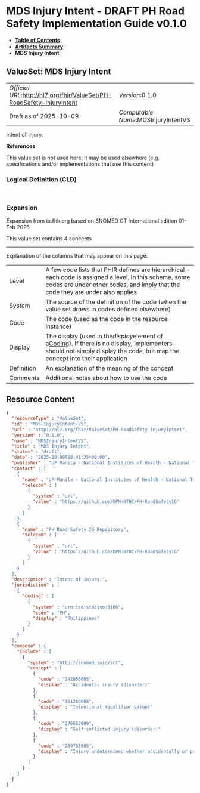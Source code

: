 # MDS Injury Intent - DRAFT PH Road Safety Implementation Guide v0.1.0

* [**Table of Contents**](toc.md)
* [**Artifacts Summary**](artifacts.md)
* **MDS Injury Intent**

## ValueSet: MDS Injury Intent 

| | |
| :--- | :--- |
| *Official URL*:http://hl7.org/fhir/ValueSet/PH-RoadSafety-InjuryIntent | *Version*:0.1.0 |
| Draft as of 2025-10-09 | *Computable Name*:MDSInjuryIntentVS |

 
Intent of injury. 

 **References** 

This value set is not used here; it may be used elsewhere (e.g. specifications and/or implementations that use this content)

### Logical Definition (CLD)

 

### Expansion

Expansion from tx.fhir.org based on SNOMED CT International edition 01-Feb 2025

This value set contains 4 concepts

-------

 Explanation of the columns that may appear on this page: 

| | |
| :--- | :--- |
| Level | A few code lists that FHIR defines are hierarchical - each code is assigned a level. In this scheme, some codes are under other codes, and imply that the code they are under also applies |
| System | The source of the definition of the code (when the value set draws in codes defined elsewhere) |
| Code | The code (used as the code in the resource instance) |
| Display | The display (used in the*display*element of a[Coding](http://hl7.org/fhir/R4/datatypes.html#Coding)). If there is no display, implementers should not simply display the code, but map the concept into their application |
| Definition | An explanation of the meaning of the concept |
| Comments | Additional notes about how to use the code |



## Resource Content

```json
{
  "resourceType" : "ValueSet",
  "id" : "MDS-InjuryIntent-VS",
  "url" : "http://hl7.org/fhir/ValueSet/PH-RoadSafety-InjuryIntent",
  "version" : "0.1.0",
  "name" : "MDSInjuryIntentVS",
  "title" : "MDS Injury Intent",
  "status" : "draft",
  "date" : "2025-10-09T08:41:35+00:00",
  "publisher" : "UP Manila - National Institutes of Health - National Telehealth Center",
  "contact" : [
    {
      "name" : "UP Manila - National Institutes of Health - National Telehealth Center",
      "telecom" : [
        {
          "system" : "url",
          "value" : "https://github.com/UPM-NTHC/PH-RoadSafetyIG"
        }
      ]
    },
    {
      "name" : "PH Road Safety IG Repository",
      "telecom" : [
        {
          "system" : "url",
          "value" : "https://github.com/UPM-NTHC/PH-RoadSafetyIG"
        }
      ]
    }
  ],
  "description" : "Intent of injury.",
  "jurisdiction" : [
    {
      "coding" : [
        {
          "system" : "urn:iso:std:iso:3166",
          "code" : "PH",
          "display" : "Philippines"
        }
      ]
    }
  ],
  "compose" : {
    "include" : [
      {
        "system" : "http://snomed.info/sct",
        "concept" : [
          {
            "code" : "242056005",
            "display" : "Accidental injury (disorder)"
          },
          {
            "code" : "361269008",
            "display" : "Intentional (qualifier value)"
          },
          {
            "code" : "276853009",
            "display" : "Self inflicted injury (disorder)"
          },
          {
            "code" : "269735005",
            "display" : "Injury undetermined whether accidentally or purposely inflicted (disorder)"
          }
        ]
      }
    ]
  }
}

```
